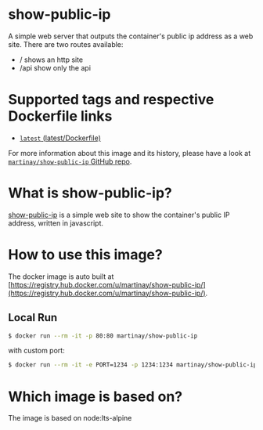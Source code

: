 show-public-ip
===
A simple web server that outputs the container's public ip address as a web site.
There are two routes available:
- / shows an http site
- /api show only the api

# Supported tags and respective Dockerfile links

* [`latest` (latest/Dockerfile)](https://github.com/Martinay/show-public-ip/blob/master/Dockerfile)

For more information about this image and its history, please have a look at [`martinay/show-public-ip` GitHub repo](https://github.com/Martinay/show-public-ip).

# What is show-public-ip?
[show-public-ip](https://github.com/Martinay/show-public-ip) is a simple web site to show the container's public IP address, written in javascript.

# How to use this image?
The docker image is auto built at [https://registry.hub.docker.com/u/martinay/show-public-ip/](https://registry.hub.docker.com/u/martinay/show-public-ip/).

## Local Run
```sh
$ docker run --rm -it -p 80:80 martinay/show-public-ip
```

with custom port:
```sh
$ docker run --rm -it -e PORT=1234 -p 1234:1234 martinay/show-public-ip
```

# Which image is based on?
The image is based on node:lts-alpine

